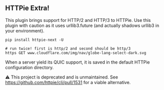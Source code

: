 HTTPie Extra!
-------------

This plugin brings support for HTTP/2 and HTTP/3 to HTTPie.
Use this plugin with caution as it uses urllib3.future (and actually shadows urllib3 in your environment).

```shell
pip install httpie-next -U

# run twice! first is http/2 and second should be http/3
https GET www.cloudflare.com/img/nav/globe-lang-select-dark.svg
```

When a server yield its QUIC support, it is saved in the default HTTPie configuration directory.

⚠️ This project is deprecated and is unmaintained. See https://github.com/httpie/cli/pull/1531 for a viable alternative.
